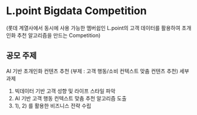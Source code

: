 # L.point Bigdata Competition
(롯데 계열사에서 동시에 사용 가능한 멤버쉽인 L.point의 고객 데이터를 활용하여 초개인화 추천 알고리즘을 만드는 Competition)

## 공모 주제
AI 기반 초개인화 컨텐츠 추천 (부제 : 고객 행동/소비 컨텍스트 맞춤 컨텐츠 추천)
세부 과제
1) 빅데이터 기반 고객 성향 및 라이프 스타일 파악
2) AI 기반 고객 행동 컨텍스트 맞춤 추천 알고리즘 도출
3) 1), 2) 를 활용한 비즈니스 전략 수립

